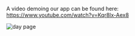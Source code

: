 A video demoing our app can be found here: 
https://www.youtube.com/watch?v=Kqr8lx-Aex8 

![day page](https://github.com/MQCOMP3120/group-project-group-aa/blob/main/SCREENSHOTS/DayPage.png)
